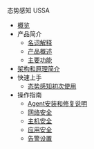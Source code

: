 <div class="sidebar_title"> 态势感知 USSA</div>

* [概览](security/usa/overview)
* 产品简介
    * [名词解释](security/usa/concepts/name) 
    * [产品概述](security/usa/concepts/overview)
    * [主要功能](security/usa/concepts/function)
* [架构和原理简介](security/usa/architecture)
* 快速上手
    * [态势感知初次使用](security/usa/procedure/ipblock) 
* 操作指南
    * [Agent安装和修复说明](security/usa/operation/agent)
    * [网络安全](security/usa/operation/netsec)
    * [主机安全](security/usa/operation/hostsec)
    * [应用安全](security/usa/operation/websec)
    * [告警设置](security/usa/operation/alert)

   
    
   
   
    
        